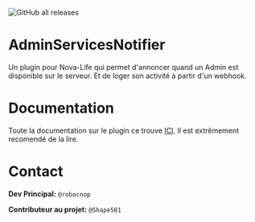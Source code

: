![GitHub all releases](https://img.shields.io/github/downloads/Robocnop/AdminServicesNotifier/total)

# AdminServicesNotifier
Un plugin pour Nova-Life qui permet d'annoncer quand un Admin est disponible sur le serveur. Et de loger son activité à partir d'un webhook. 

# Documentation
Toute la documentation sur le plugin ce trouve [ICI](https://github.com/Robocnop/AdminServicesNotifier/wiki/%5B0%5D-Accueil). Il est extrêmement recomendé de la lire.

# Contact
**Dev Principal:** `@robocnop`

**Contributeur au projet:** `@Shape581`
